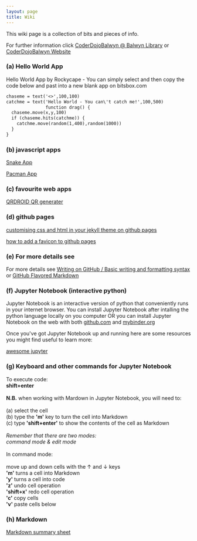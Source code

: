 ```yaml
---
layout: page
title: Wiki
---
```


This wiki page is a collection of bits and pieces of info.

For further information click [CoderDojoBalwyn @ Balwyn Library](https://zen.coderdojo.com/dojos/au/balwyn-vic/balwyn-balwyn-library) or [CoderDojoBalwyn Website](https://balwynau.wixsite.com/coderdojo)

### (a) Hello World App 

Hello World App by Rockycape - You can simply select and then copy the code below and past into a new blank app on bitsbox.com

```markdown
chaseme = text('<>',100,100)
catchme = text('Hello World - You can\'t catch me!',100,500)
               function drag() {
  chaseme.move(x,y,100)
  if (chaseme.hits(catchme)) {
    catchme.move(random(1,400),random(1000))
  }
}
```

### (b) javascript apps 

[Snake App](https://rockycape.github.io/snake.html)

[Pacman App](https://rockycape.github.io/pacman.html)

### (c) favourite web apps

[QRDROID QR generater](http://qrdroid.com/generate/)



### (d) github pages
[customising css and html in your jekyll theme on github pages](https://help.github.com/articles/customizing-css-and-html-in-your-jekyll-theme/)

[how to add a favicon to github pages](https://medium.com/@LazaroIbanez/how-to-add-a-favicon-to-github-pages-403935604460)



### (e) For more details see 

For more details see [Writing on GitHub / Basic writing and formatting syntax](https://help.github.com/articles/basic-writing-and-formatting-syntax/) or  [GitHub Flavored Markdown](https://guides.github.com/features/mastering-markdown/)

### (f) Jupyter Notebook (interactive python) 

Jupyter Notebook is an interactive version of python that conveniently runs in your internet browser.
You can install Jupyter Notebook after intalling the python language locally on you computer OR you can install Jupyter Notebook on the web with both [github.com](github.com) and [mybinder.org](https://mybinder.org/)

Once you've got Jupyter Notebook up and running here are some resources you might find useful to learn more:

[awesome jupyter](https://github.com/markusschanta/awesome-jupyter#awesome-jupyter-)

### (g) Keyboard and other commands for Jupyter Notebook 

To execute code:
<br>
**shift+enter** <br>
<br>
**N.B.** when working with Mardown in Jupyter Notebook, you will need to: <br>
<br>
(a) select the cell <br>
(b) type the **'m'** key to turn the cell into Markdown <br>
(c) type **'shift+enter'** to show the contents of the cell as Markdown <br>
<br>
*Remember that there are two modes: <br>
command mode & edit mode* <br>
<br>
In command mode: <br>
<br>
move up and down cells with the &#8593; and &#8595; keys <br>
**'m'** turns a cell into Markdown <br>
**'y'** turns a cell into code <br>
**'z'** undo cell operation <br>
**'shift+x'** redo cell operation <br>
**'c'** copy cells <br>
**'v'** paste cells below <br>


### (h) Markdown

[Markdown summary sheet](https://www.markdownguide.org/cheat-sheet/)
<!--
☯️

### (f) markdown

Syntax highlighted code block example
```markdown
blah blah blah
```

# Header 1
## Header 2
### Header 3

- Bulleted
- List

1. Numbered
2. List

**Bold** and _Italic_ and `Code` text

[Link](url) and ![Image](src)

-->
